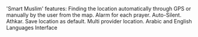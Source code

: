 'Smart Muslim' features:
Finding the location automatically through GPS or manually by the user from the map.
Alarm for each prayer.
Auto-Silent.
Athkar.
Save location as default.
Multi provider location.
Arabic and English Languages Interface